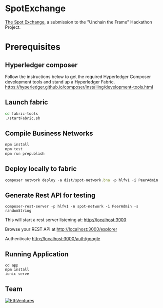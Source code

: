 # SpotExchange
[The Spot Exchange](https://thespot.exchange), a submission to the "Unchain the Frame" Hackathon Project.
# Prerequisites
## Hyperledger composer

Follow the instructions below to get the required Hyperledger Composer development tools and stand up a Hyperledger Fabric. <https://hyperledger.github.io/composer/installing/development-tools.html>

## Launch fabric

```bash
cd fabric-tools
./startFabric.sh
```

## Compile Business Networks

```javascript
npm install
npm test
npm run prepublish
```

## Deploy locally to fabric

```javascript
composer network deploy -a dist/spot-network.bna -p hlfv1 -i PeerAdmin -s randomString
```

## Generate Rest API for testing
```shell
composer-rest-server -p hlfv1 -n spot-network -i PeerAdmin -s randomString
```
This will start a rest server listening at: <http://localhost:3000>

Browse your REST API at <http://localhost:3000/explorer>

Authenticate <http://localhost:3000/auth/google>

## Running Application

```shell
cd app
npm install
ionic serve
```

## Team

[![EthVentures](https://github.com/EthVentures/CryptoTracker/raw/master/resources/img/ethventures-logo.png)](https://ethventures.io)
